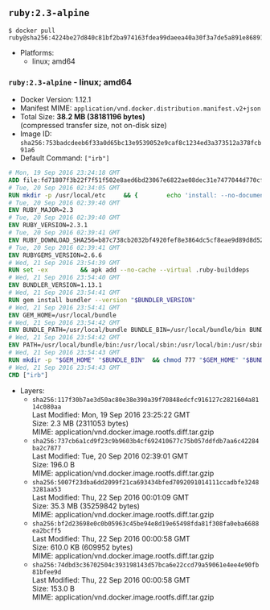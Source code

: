 ## `ruby:2.3-alpine`

```console
$ docker pull ruby@sha256:4224be27d840c81bf2ba974163fdea99daeea40a30f3a7de5a891e8689100ce9
```

-	Platforms:
	-	linux; amd64

### `ruby:2.3-alpine` - linux; amd64

-	Docker Version: 1.12.1
-	Manifest MIME: `application/vnd.docker.distribution.manifest.v2+json`
-	Total Size: **38.2 MB (38181196 bytes)**  
	(compressed transfer size, not on-disk size)
-	Image ID: `sha256:753badcdeeb6f33a0d65bc13e9539052e9caf8c1234ed3a373512a378fcb91a6`
-	Default Command: `["irb"]`

```dockerfile
# Mon, 19 Sep 2016 23:24:18 GMT
ADD file:fd71807f3b22f7f51f502e8aed6bd23067e6822ae08dec31e7477044d770cf48 in / 
# Tue, 20 Sep 2016 02:34:05 GMT
RUN mkdir -p /usr/local/etc 	&& { 		echo 'install: --no-document'; 		echo 'update: --no-document'; 	} >> /usr/local/etc/gemrc
# Tue, 20 Sep 2016 02:39:40 GMT
ENV RUBY_MAJOR=2.3
# Tue, 20 Sep 2016 02:39:40 GMT
ENV RUBY_VERSION=2.3.1
# Tue, 20 Sep 2016 02:39:41 GMT
ENV RUBY_DOWNLOAD_SHA256=b87c738cb2032bf4920fef8e3864dc5cf8eae9d89d8d523ce0236945c5797dcd
# Tue, 20 Sep 2016 02:39:41 GMT
ENV RUBYGEMS_VERSION=2.6.6
# Wed, 21 Sep 2016 23:54:39 GMT
RUN set -ex 		&& apk add --no-cache --virtual .ruby-builddeps 		autoconf 		bison 		bzip2 		bzip2-dev 		ca-certificates 		coreutils 		gcc 		gdbm-dev 		glib-dev 		libc-dev 		libffi-dev 		libxml2-dev 		libxslt-dev 		linux-headers 		make 		ncurses-dev 		openssl 		openssl-dev 		procps 		readline-dev 		ruby 		tar 		yaml-dev 		zlib-dev 		&& wget -O ruby.tar.gz "https://cache.ruby-lang.org/pub/ruby/$RUBY_MAJOR/ruby-$RUBY_VERSION.tar.gz" 	&& echo "$RUBY_DOWNLOAD_SHA256 *ruby.tar.gz" | sha256sum -c - 		&& mkdir -p /usr/src/ruby 	&& tar -xzf ruby.tar.gz -C /usr/src/ruby --strip-components=1 	&& rm ruby.tar.gz 		&& cd /usr/src/ruby 		&& { 		echo '#define ENABLE_PATH_CHECK 0'; 		echo; 		cat file.c; 	} > file.c.new 	&& mv file.c.new file.c 		&& autoconf 	&& ac_cv_func_isnan=yes ac_cv_func_isinf=yes 		./configure --disable-install-doc 	&& make -j"$(getconf _NPROCESSORS_ONLN)" 	&& make install 		&& runDeps="$( 		scanelf --needed --nobanner --recursive /usr/local 			| awk '{ gsub(/,/, "\nso:", $2); print "so:" $2 }' 			| sort -u 			| xargs -r apk info --installed 			| sort -u 	)" 	&& apk add --virtual .ruby-rundeps $runDeps 		bzip2 		ca-certificates 		libffi-dev 		openssl-dev 		yaml-dev 		procps 		zlib-dev 	&& apk del .ruby-builddeps 	&& cd / 	&& rm -r /usr/src/ruby 		&& gem update --system "$RUBYGEMS_VERSION"
# Wed, 21 Sep 2016 23:54:40 GMT
ENV BUNDLER_VERSION=1.13.1
# Wed, 21 Sep 2016 23:54:41 GMT
RUN gem install bundler --version "$BUNDLER_VERSION"
# Wed, 21 Sep 2016 23:54:41 GMT
ENV GEM_HOME=/usr/local/bundle
# Wed, 21 Sep 2016 23:54:42 GMT
ENV BUNDLE_PATH=/usr/local/bundle BUNDLE_BIN=/usr/local/bundle/bin BUNDLE_SILENCE_ROOT_WARNING=1 BUNDLE_APP_CONFIG=/usr/local/bundle
# Wed, 21 Sep 2016 23:54:42 GMT
ENV PATH=/usr/local/bundle/bin:/usr/local/sbin:/usr/local/bin:/usr/sbin:/usr/bin:/sbin:/bin
# Wed, 21 Sep 2016 23:54:43 GMT
RUN mkdir -p "$GEM_HOME" "$BUNDLE_BIN" 	&& chmod 777 "$GEM_HOME" "$BUNDLE_BIN"
# Wed, 21 Sep 2016 23:54:43 GMT
CMD ["irb"]
```

-	Layers:
	-	`sha256:117f30b7ae3d50ac80e38e390a39f70848edcfc916127c2821604a8114c080aa`  
		Last Modified: Mon, 19 Sep 2016 23:25:22 GMT  
		Size: 2.3 MB (2311053 bytes)  
		MIME: application/vnd.docker.image.rootfs.diff.tar.gzip
	-	`sha256:737cb6a1cd9f23c9b9603b4cf692410677c75b057ddfdb7aa6c42284ba2c7877`  
		Last Modified: Tue, 20 Sep 2016 02:39:01 GMT  
		Size: 196.0 B  
		MIME: application/vnd.docker.image.rootfs.diff.tar.gzip
	-	`sha256:5007f23dba6dd2099f21ca693434bfed7092091014111ccadbfe32483281aa53`  
		Last Modified: Thu, 22 Sep 2016 00:01:09 GMT  
		Size: 35.3 MB (35259842 bytes)  
		MIME: application/vnd.docker.image.rootfs.diff.tar.gzip
	-	`sha256:bf2d23698e0c0b05963c45be94e8d19e65498fda81f308fa0eba6688ea2bcff5`  
		Last Modified: Thu, 22 Sep 2016 00:00:58 GMT  
		Size: 610.0 KB (609952 bytes)  
		MIME: application/vnd.docker.image.rootfs.diff.tar.gzip
	-	`sha256:74dbd3c36702504c393198143d57bca6e22ccd79a59061e4ee4e90fb81bfee9d`  
		Last Modified: Thu, 22 Sep 2016 00:00:58 GMT  
		Size: 153.0 B  
		MIME: application/vnd.docker.image.rootfs.diff.tar.gzip

